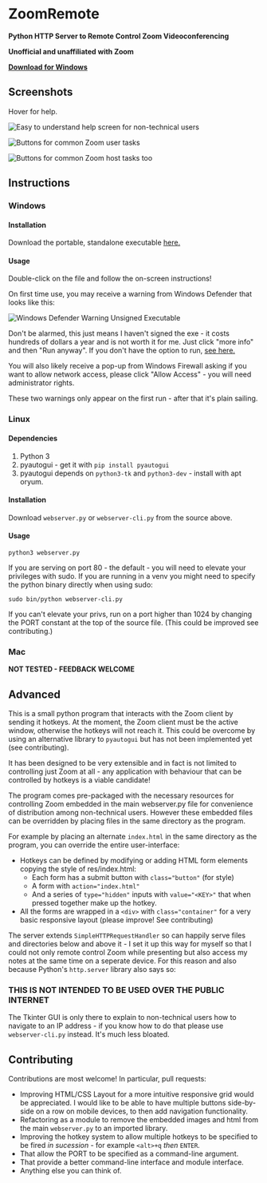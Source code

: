 ZoomRemote
==========

**Python HTTP Server to Remote Control Zoom Videoconferencing**

**Unofficial and unaffiliated with Zoom**

[**Download for Windows**](https://github.com/khbroadcasting/ZoomRemote/raw/master/dist/ZoomRemote.exe)

Screenshots
-----------

Hover for help.

![Easy to understand help screen for non-technical users](https://user-images.githubusercontent.com/63978365/79739203-24dd2c00-82fe-11ea-8bc6-2633a03b5f19.png)

![Buttons for common Zoom user tasks](https://user-images.githubusercontent.com/63978365/79739248-34f50b80-82fe-11ea-9ce7-3f241b308693.png)

![Buttons for common Zoom host tasks too](https://user-images.githubusercontent.com/63978365/79739226-2eff2a80-82fe-11ea-9721-8969699c3885.png)

Instructions
------------

### Windows

#### Installation

Download the portable, standalone executable [here.](https://github.com/khbroadcasting/ZoomRemote/raw/master/dist/ZoomRemote.exe)

#### Usage

Double-click on the file and follow the on-screen instructions!

On first time use, you may receive a warning from Windows Defender that looks like this:

![Windows Defender Warning Unsigned Executable](https://user-images.githubusercontent.com/4184939/30770764-d4c15b80-a045-11e7-9c17-d97176193b66.png)

Don't be alarmed, this just means I haven't signed the exe - it costs hundreds of dollars a year and is not worth it for me.  Just click "more info" and then "Run anyway".  If you don't have the option to run, [see here.](https://github.com/zumoshi/BrowserSelect/issues/25)

You will also likely receive a pop-up from Windows Firewall asking if you want to allow network access, please click "Allow Access" - you will need administrator rights.

These two warnings only appear on the first run - after that it's plain sailing.

### Linux

#### Dependencies

1. Python 3
2. pyautogui - get it with `pip install pyautogui`
3. pyautogui depends on `python3-tk` and `python3-dev` - install with apt oryum.

#### Installation

Download `webserver.py` or `webserver-cli.py` from the source above.

#### Usage

`python3 webserver.py`

If you are serving on port 80 - the default - you will need to elevate your privileges with sudo.  If you are running in a venv you might need to specify the python binary directly when using sudo:

`sudo bin/python webserver-cli.py`

If you can't elevate your privs, run on a port higher than 1024 by changing the PORT constant at the top of the source file. (This could be improved see contributing.)

### Mac

**NOT TESTED - FEEDBACK WELCOME**

Advanced
--------

This is a small python program that interacts with the Zoom client by sending it hotkeys.  At the moment, the Zoom client must be the active window, otherwise the hotkeys will not reach it.  This could be overcome by using an alternative library to `pyautogui` but has not been implemented yet (see contributing).

It has been designed to be very extensible and in fact is not limited to controlling just Zoom at all - any application with behaviour that can be controlled by hotkeys is a viable candidate!

The program comes pre-packaged with the necessary resources for controlling Zoom embedded in the main webserver.py file for convenience of distribution among non-technical users.  However these embedded files can be overridden by placing files in the same directory as the program.

For example by placing an alternate `index.html` in the same directory as the program, you can override the entire user-interface:

* Hotkeys can be defined by modifying or adding HTML form elements copying the style of res/index.html:
    * Each form has a submit button with `class="button"` (for style)
    * A form with `action="index.html"`
    * And a series of `type="hidden"` inputs with `value="<KEY>"` that when pressed together make up the hotkey.
* All the forms are wrapped in a `<div>` with `class="container"` for a very basic responsive layout (please improve! See contributing)

The server extends `SimpleHTTPRequestHandler` so can happily serve files and directories below and above it - I set it up this way for myself so that I could not only remote control Zoom while presenting but also access my notes at the same time on a seperate device.  For this reason and also because Python's `http.server` library also says so:

### THIS IS NOT INTENDED TO BE USED OVER THE PUBLIC INTERNET

The Tkinter GUI is only there to explain to non-technical users how to navigate to an IP address - if you know how to do that please use `webserver-cli.py` instead.  It's much less bloated.

Contributing
------------

Contributions are most welcome!  In particular, pull requests:
* Improving HTML/CSS Layout for a more intuitive responsive grid would be appreciated.  I would like to be able to have multiple buttons side-by-side on a row on mobile devices, to then add navigation functionality.
* Refactoring as a module to remove the embedded images and html from the main `webserver.py` to an imported library.
* Improving the hotkey system to allow multiple hotkeys to be specified to be fired _in sucession_ - for example `<alt>+q` _then_ `ENTER`.
* That allow the PORT to be specified as a command-line argument.
* That provide a better command-line interface and module interface.
* Anything else you can think of.
